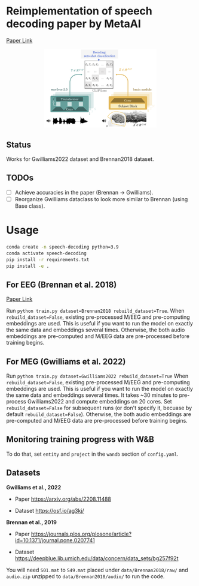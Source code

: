 # Reimplementation of speech decoding paper by MetaAI

[Paper Link](https://arxiv.org/pdf/2208.12266.pdf)

<div align="center"><img src="assets/overview_meta2022.png" width=300></div>

## Status

Works for Gwilliams2022 dataset and Brennan2018 dataset.

## TODOs

- [ ] Achieve accuracies in the paper (Brennan -> Gwilliams).
- [ ] Reorganize Gwilliams dataclass to look more similar to Brennan (using Base class).

# Usage

```bash
conda create -n speech-decoding python=3.9
conda activate speech-decoding
pip install -r requirements.txt
pip install -e .
```

## For EEG (Brennan et al. 2018)

[Paper Link](https://journals.plos.org/plosone/article?id=10.1371/journal.pone.0207741)

Run `python train.py dataset=Brennan2018 rebuild_dataset=True`.
When `rebuild_dataset=False`, existing pre-processed M/EEG and pre-computing embeddings are used. This is useful if you want to run the model on exactly the same data and embeddings several times. Otherwise, the both audio embeddings are pre-computed and M/EEG data are pre-processed before training begins.

## For MEG (Gwilliams et al. 2022)

Run `python train.py dataset=Gwilliams2022 rebuild_dataset=True`
When `rebuild_dataset=False`, existing pre-processed M/EEG and pre-computing embeddings are used. This is useful if you want to run the model on exactly the same data and embeddings several times. It takes ~30 minutes to pre-process Gwilliams2022 and compute embeddings on 20 cores. Set `rebuild_dataset=False` for subsequent runs (or don't specify it, becuase by default `rebuild_dataset=False`). Otherwise, the both audio embeddings are pre-computed and M/EEG data are pre-processed before training begins.

## Monitoring training progress with W&B

To do that, set `entity` and `project` in the `wandb` section of `config.yaml`.

## Datasets

**Gwilliams et al., 2022**

- Paper https://arxiv.org/abs/2208.11488

- Dataset https://osf.io/ag3kj/

**Brennan et al., 2019**

- Paper https://journals.plos.org/plosone/article?id=10.1371/journal.pone.0207741

- Dataset https://deepblue.lib.umich.edu/data/concern/data_sets/bg257f92t

You will need `S01.mat` to `S49.mat` placed under `data/Brennan2018/raw/` and `audio.zip` unzipped to `data/Brennan2018/audio/` to run the code.
